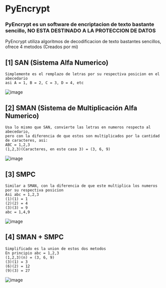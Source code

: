 # PyEncrypt
### PyEncrypt es un software de encriptacion de texto bastante sencillo, NO ESTA DESTINADO A LA PROTECCION DE DATOS
PyEncrypt utiliza algoritmos de decodificacion de texto bastantes sencillos, ofrece 4 metodos (Creados por mi)
  
## [1] SAN (Sistema Alfa Numerico)
```
Simplemente es el remplazo de letras por su respectiva posicion en el abecedario
asi A = 1, B = 2, C = 3, D = 4, etc
```
![image](https://github.com/74lg0/PyEncrypt/assets/111157836/a01aa9c2-d43a-4ed3-bb8d-3b32a0c9c015)
## [2] SMAN (Sistema de Multiplicación Alfa Numerico)
```
Usa lo mismo que SAN, convierte las letras en numeros respecto al abecedario,
pero con la diferencia de que estos son multiplicados por la cantidad de caracteres, asi:
ABC = 1,2,3
(1,2,3)(Caracteres, en este caso 3) = (3, 6, 9)
```
![image](https://github.com/74lg0/PyEncrypt/assets/111157836/47bcd072-827c-471d-8468-c948862627ba)

## [3] SMPC
```
Similar a SMAN, con la diferencia de que este multiplica los numeros por su respectiva posicion
Asi abc = 1,2,3
(1)(1) = 1
(2)(2) = 4
(3)(3) = 9
abc = 1,4,9
```
![image](https://github.com/74lg0/PyEncrypt/assets/111157836/a1da9d79-d45d-4ab4-8eaf-399412ea093d)

## [4] SMAN + SMPC
```
Simplificado es la union de estos dos metodos
En principio abc = 1,2,3
(1,2,3)(n) = (3, 6, 9)
(3)(1) = 3
(6)(2) = 12
(9)(3) = 27
```
![image](https://github.com/74lg0/PyEncrypt/assets/111157836/2c07e670-af89-42ee-8148-f6208c3001c7)
